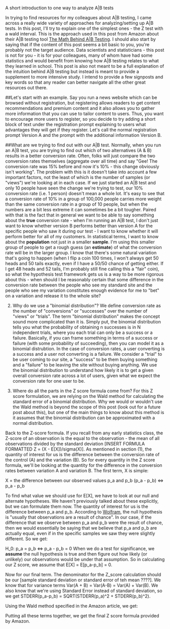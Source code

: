 A short introduction to one way to analyze A|B tests

In trying to find resources for my colleagues about A|B testing, I came across a really wide variety of approaches for analyzing/setting up A|B tests. In this post, I'll try to explain one of the simplest ones - the Z test with a wald interval. This is the approach used in this post from Amazon about their A|B testing tool [The Math Behind A|B Testing](https://developer.amazon.com/public/apis/manage/ab-testing/doc/math-behind-ab-testing). I should also start by saying that if the content of this post seems a bit basic to you, you're probably not the target audience. Data scientists and statisticians - this post is not for you - it is for your colleagues, many of whom have had some statistics and would benefit from knowing how A|B testing relates to what they learned in school. This post is also not meant to be a full explanation of the intuition behind A|B testing but instead is meant to provide a supplement to more intensive study. I intend to provide a few signposts and key words so that any reader can better navigate all the other great resources out there.

##Let's start with an example.
Say you run a news website which can be browsed without registration, but registering allows readers to get content recommendations and premium content and it also allows you to gather more information that you can use to tailor content to users. Thus, you want to encourage more users to register, so you decide to try adding a short block of text under the registration prompt explaining to users what advantages they will get if they register. Let's call the normal registration prompt Version A and the prompt with the additional information Version B.

##What are we trying to find out with our A|B test.
 Normally, when you run an A|B test, you are trying to find out which of two alternatives (A & B) results in a better conversion rate. Often, folks will just compare the two conversion rates themselves (aggregate over all time) and say 
"Gee! The conversion rate was 15% before and now it's 10% - this change obviously isn't working". The problem with this is it doesn't take into account a few important factors, not the least of which is the number of samples (or "views") we're looking at in each case. If we just started an A|B test and only 10 people have seen the change we're trying to test, our 10% conversion rate (i.e. 1 person) doesn't mean a whole lot. It's easy to see that a conversion rate of 10% in a group of 100,000 people carries more weight than the same conversion rate in a group of 10 people, but when the numbers are a bit less extreme it can sometimes be a bit tougher. Paired with that is the fact that in general we want to be able to say something about the **true** conversion rate - when I'm running an A|B test, I don't just want to know whether version B performs better than version A for the specific people who saw it during our test - I want to know whether it will perform better for all of my customers. In statistical terms, I want to know about the **population** not just in a smaller **sample**. I'm using this smaller group of people to get a rough guess (an **estimate**) of what the conversion rate will be in the larger group. I know that there's some natural variation that's going to happen (when I flip a coin 100 times, I won't always get 50 heads and 50 tails exactly, even if I have a 50/50 chance of getting either. If I get 48 heads and 52 tails, I'm probably still fine calling this a "fair" coin), so what the hypothesis test framework gets us is a way to be more rigorous about this - when should I be reasonably certain that some difference in the conversion rate between the people who see my standard site and the people who see my variation constitutes enough evidence for me to "bet" on a variation and release it to the whole site? 

2. Why do we use a "binomial distribution"?
We define conversion rate as the number of "conversions" or "successes" over the number of "views" or "trials". The term "binomial distribution" makes the concept sound more complicated than it is. Simply put, the binomial distribution tells you what the probability of obtaining n successes is in N independent trials, where you each trial can only be a success or a failure. Basically, if you can frame something in terms of a success or failure (with some probability of succeeding), then you can model it as a binomial distrubtion. In the case of conversion rates, a user converting is a success and a user not converting is a failure. We consider a "trial" to be user coming to our site, a "success" to be them buying something and a "failure" to be leaving the site without buying anything. We use the binomial distribution to understand how likely it is to get a given overall conversion rate across a lot of users, given what we expect the conversion rate for one user to be.

3. Where do all the parts in the Z score formula come from?
For this Z score formulation, we are relying on the Wald method for calculating the standard error of a binomial distribution. Why we would or wouldn't use the Wald method is beyond the scope of this post (look out for a future post about this), but one of the main things to know about this method is it assumes that the binomial distribution can be approximated with a normal distribution. 

Back to the Z-score formula. If you recall from any early statistics class,  the Z-score of an observation is the equal to the observation - the mean of all observations divided by the standard deviation [INSERT FORMULA FORMATTED Z = (X - E[X])/sigma(X)]. As mentioned in section (1), the quantity of interest for us is the difference between the conversion rate of the control (A) and the variation (B). So for every quantity in the Z score formula, we'll be looking at the quantity for the difference in the conversion rates between variation A and variation B. The first term, X is simple:

X = the difference between our observed values p_a and p_b (p_a - p_b) <=> p_a - p_b

To find what value we should use for E[X], we have to look at our null and alternate hypotheses. We haven't previously talked about these explicitly, but we can formulate them now. The quantity of interest for us is the difference between p_a and p_b. According to [Wolfram](http://mathworld.wolfram.com/NullHypothesis.html), the null hypothesis is "usually that observations are a result of chance". In our case, if the difference that we observe between p_a and p_b were the result of chance, then we would essentially be saying that we believe that p_a and p_b are actually equal, even if in the specific samples we saw they were slightly different. So we get:

H_0: p_a = p_b <=> p_a - p_b = 0
When we do a test for significance, we **assume** the null hypothesis is true and then figure out how likely (or unlikely) our observations would be under that assumption. So in calculating our Z score, we assume that E[X] = E[p_a-p_b] = 0.

Now for our final term. The denominator for the Z_score calculation should be our [sample standard deviation or standard error of teh mean ????]. We know that for variance terms Var(A + B) = Var(A-B) =  Var(A) + Var(B). We also know that we're using Standard Error instead of standard deviation, so we get STDERR(p_a-p_b) = SQRT(STDERR(p_a)^2 + STDERR(p_b)^2).

Using the Wald method specified in the Amazon article, we get:

Putting all these terms together, we get the final Z score formula provided by Amazon.